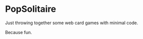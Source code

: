 PopSolitaire
=======================

Just throwing together some web card games with minimal code.

Because fun.
